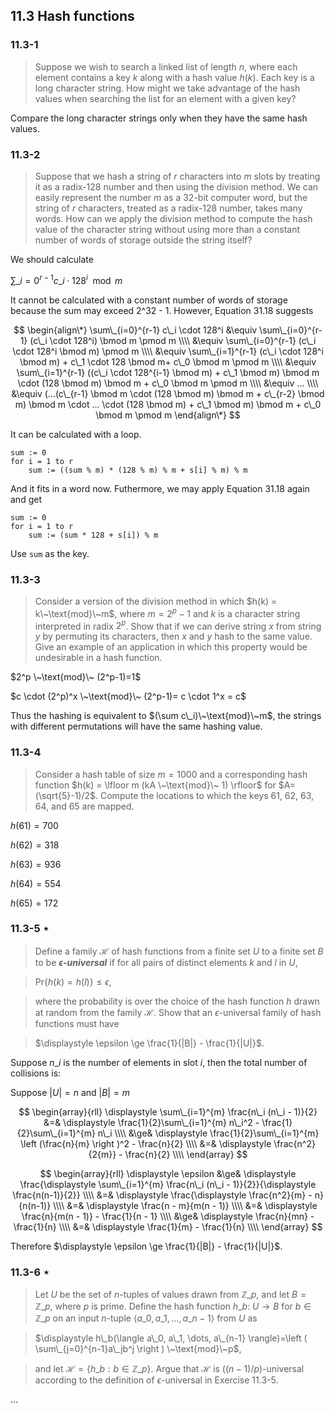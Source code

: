 ## 11.3 Hash functions

### 11.3-1

> Suppose we wish to search a linked list of length $n$, where each element contains a key $k$ along with a hash value $h(k)$. Each key is a long character string. How might we take advantage of the hash values when searching the list for an element with a given key?

Compare the long character strings only when they have the same hash values.

### 11.3-2

> Suppose that we hash a string of $r$ characters into $m$ slots by treating it as a radix-128 number and then using the division method. We can easily represent the number $m$ as a 32-bit computer word, but the string of $r$ characters, treated as a radix-128 number, takes many words. How can we apply the division method to compute the hash value of the character string without using more than a constant number of words of storage outside the string itself?

We should calculate

$\sum\_{i=0}^{r-1} c\_i \cdot 128^i \mod m$

It cannot be calculated with a constant number of words of storage because the sum may exceed 2^32 - 1. However, Equation 31.18 suggests

$$
\begin{align\*}
\sum\_{i=0}^{r-1} c\_i \cdot 128^i
 &\equiv \sum\_{i=0}^{r-1} (c\_i \cdot 128^i) \bmod m \pmod m \\\\
 &\equiv \sum\_{i=0}^{r-1} (c\_i \cdot 128^i \bmod m) \pmod m \\\\
 &\equiv \sum\_{i=1}^{r-1} (c\_i \cdot 128^i \bmod m) + c\_1 \cdot 128 \bmod m+ c\_0 \bmod m \pmod m \\\\
 &\equiv \sum\_{i=1}^{r-1} ((c\_i \cdot 128^{i-1} \bmod m) + c\_1 \bmod m) \bmod m \cdot (128 \bmod m) \bmod m + c\_0 \bmod m \pmod m \\\\
 &\equiv ... \\\\
 &\equiv (...(c\_{r-1} \bmod m \cdot (128 \bmod m) \bmod m + c\_{r-2} \bmod m) \bmod m \cdot ... \cdot (128 \bmod m) + c\_1 \bmod m) \bmod m + c\_0 \bmod m \pmod m
\end{align\*}
$$

It can be calculated with a loop.

```
sum := 0
for i = 1 to r
    sum := ((sum % m) * (128 % m) % m + s[i] % m) % m
```

And it fits in a word now. Futhermore, we may apply Equation 31.18 again and get

```
sum := 0
for i = 1 to r
    sum := (sum * 128 + s[i]) % m
```

Use `sum` as the key.

### 11.3-3

> Consider a version of the division method in which $h(k) = k\~\text{mod}\~m$, where $m = 2^p - 1$ and $k$ is a character string interpreted in radix $2^p$. Show that if we can derive string $x$ from string $y$ by permuting its characters, then $x$ and $y$ hash to the same value. Give an example of an application in which this property would be undesirable in a hash function.

$2^p \~\text{mod}\~ (2^p-1)=1$

$c \cdot (2^p)^x \~\text{mod}\~ (2^p-1)= c \cdot 1^x = c$

Thus the hashing is equivalent to $(\sum c\_i)\~\text{mod}\~m$, the strings with different permutations will have the same hashing value.

### 11.3-4

> Consider a hash table of size $m=1000$ and a corresponding hash function $h(k) = \lfloor m (kA \~\text{mod}\~ 1) \rfloor$ for $A=(\sqrt{5}-1)/2$. Compute the locations to which the keys 61, 62, 63, 64, and 65 are mapped.

$h(61)=700$

$h(62)=318$

$h(63)=936$

$h(64)=554$

$h(65)=172$

### 11.3-5 $\star$

> Define a family $\mathcal{H}$ of hash functions from a finite set $U$ to a finite set $B$ to be __*$\epsilon$-universal*__ if for all pairs of distinct elements $k$ and $l$ in $U$,

> $\text{Pr}\{h(k)=h(l)\} \le \epsilon$,

> where the probability is over the choice of the hash function $h$ drawn at random from the family $\mathcal{H}$. Show that an $\epsilon$-universal family of hash functions must have

> $\displaystyle \epsilon \ge \frac{1}{|B|} - \frac{1}{|U|}$.

Suppose $n\_i$ is the number of elements in slot $i$, then the total number of collisions is:

Suppose $|U|=n$ and $|B|=m$

$$
\begin{array}{rll}
\displaystyle \sum\_{i=1}^{m} \frac{n\_i (n\_i - 1)}{2}
&=& \displaystyle \frac{1}{2}\sum\_{i=1}^{m} n\_i^2 - \frac{1}{2}\sum\_{i=1}^{m} n\_i \\\\
&\ge& \displaystyle \frac{1}{2}\sum\_{i=1}^{m} \left (\frac{n}{m} \right )^2 - \frac{n}{2} \\\\
&=& \displaystyle \frac{n^2}{2{m}} - \frac{n}{2} \\\\
\end{array}
$$

$$
\begin{array}{rll}
\displaystyle \epsilon &\ge& \displaystyle \frac{\displaystyle \sum\_{i=1}^{m} \frac{n\_i (n\_i - 1)}{2}}{\displaystyle \frac{n(n-1)}{2}} \\\\
&=& \displaystyle \frac{\displaystyle \frac{n^2}{m} - n}{n(n-1)} \\\\
&=& \displaystyle \frac{n - m}{m(n - 1)} \\\\
&=& \displaystyle \frac{n}{m(n - 1)} - \frac{1}{n - 1} \\\\
&\ge& \displaystyle \frac{n}{mn} - \frac{1}{n} \\\\
&=& \displaystyle \frac{1}{m} - \frac{1}{n} \\\\
\end{array}
$$

Therefore $\displaystyle \epsilon \ge \frac{1}{|B|} - \frac{1}{|U|}$.

### 11.3-6 $\star$

> Let $U$ be the set of $n$-tuples of values drawn from $\mathbb{Z}\_p$, and let $B=\mathbb{Z}\_p$, where $p$ is prime. Define the hash function $h\_b$: $U \rightarrow B$ for $b \in \mathbb{Z}\_p$ on an input $n$-tuple $\langle a\_0, a\_1, \dots, a\_{n-1} \rangle$ from $U$ as

> $\displaystyle h\_b(\langle a\_0, a\_1, \dots, a\_{n-1} \rangle)=\left ( \sum\_{j=0}^{n-1}a\_jb^j \right ) \~\text{mod}\~p$,

> and let $\mathcal{H}=\{ h\_b : b \in \mathbb{Z}\_p \}$. Argue that $\mathcal{H}$ is $((n-1)/p)$-universal according to the definition of $\epsilon$-universal in Exercise 11.3-5.

$\dots$
